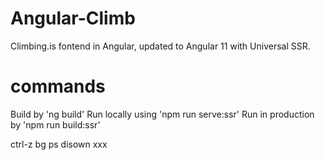# Angular-Climb
Climbing.is fontend in Angular, updated to Angular 11 with Universal SSR.

# commands
Build by 'ng build'
Run locally using 'npm run serve:ssr'
Run in production by 'npm run build:ssr'



ctrl-z
bg
ps
disown xxx

